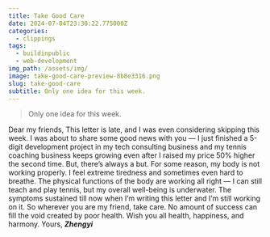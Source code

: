 ```yaml
---
title: Take Good Care
date: 2024-07-04T23:30:22.775000Z
categories:
  - clippings
tags:
  - buildinpublic
  - web-development
img_path: /assets/img/
image: take-good-care-preview-8b8e3316.png
slug: take-good-care
subtitle: Only one idea for this week.
---
```


> Only one idea for this week.

Dear my friends,
This letter is late, and I was even considering skipping this week. I was about to share some good news with you — I just finished a 5-digit development project in my tech consulting business and my tennis coaching business keeps growing even after I raised my price 50% higher the second time.
But, there’s always a but.
For some reason, my body is not working properly. I feel extreme tiredness and sometimes even hard to breathe. The physical functions of the body are working all right — I can still teach and play tennis, but my overall well-being is underwater. The symptoms sustained till now when I’m writing this letter and I’m still working on it. 
So wherever you are my friend, take care. 
No amount of success can fill the void created by poor health.
Wish you all health, happiness, and harmony.
Yours,
_**Zhengyi**_
